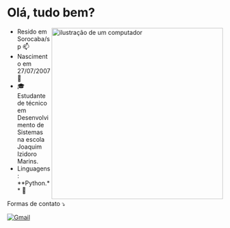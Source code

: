 
<h1>Olá, tudo bem?  </h1>
<img src="https://images.vexels.com/media/users/3/283663/isolated/preview/abda7a0cf347389ef2da7a2b3bd1f6cb-computador-roxo-retro.png" alt="ilustração de um computador" min-width="400px" max-width="400px" width="400px" align="right">

    
<ul> 
    <li> Resido em Sorocaba/sp 📫</li>
    <li> Nascimento em 27/07/2007 🌱</li>
    <li> 🎓 Estudante de técnico em Desenvolvimento de Sistemas na escola Joaquim Izidoro Marins.</li>
    <li> Linguagens: **Python.** 💬</li>
</ul>
<p> Formas de contato ⤵️ </p>
<p align="left">
  <a href="mailito:marialuizaalmeidaamaral95@gmail.com" title="Gmail">
  <img src="https://img.shields.io/badge/-Gmail-FF0000?style=flat-square&labelColor=FF0000&logo=gmail&logoColor=white&link=LINK-DO-SEU-GMAIL" alt="Gmail"/></a>
</p>

<!--
**marioca221/marioca221** is a ✨ _special_ ✨ repository because its `README.md` (this file) appears on your GitHub profile.

Here are some ideas to get you started:

- 🔭 I’m currently working on ...
- 🌱 I’m currently learning ...
- 👯 I’m looking to collaborate on ...
- 🤔 I’m looking for help with ...
- 💬 Ask me about ...
- 📫 How to reach me: ...
- 😄 Pronouns: ...
- ⚡ Fun fact: ...
-->
